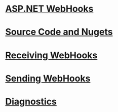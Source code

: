 # [ASP.NET WebHooks](index.md)
# [Source Code and Nugets](source.md)
# [Receiving WebHooks](receiving/index.md)
# [Sending WebHooks](sending/index.md)
# [Diagnostics](diagnostics/index.md)